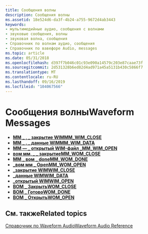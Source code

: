```yaml
---
title: Сообщения волны
description: Сообщения волны
ms.assetid: 18e524d6-da3f-4b24-a755-9672d4ab3443
keywords:
- мультимедийные аудио, сообщения с волнами
- звуковые сообщения, волны
- звуковая волна, сообщения
- Справочник по волнам аудио, сообщения
- Справочник по вавефоре Audio, messages
ms.topic: article
ms.date: 05/31/2018
ms.openlocfilehash: d397f7b046c01c93e090a14579c203e87caae73f
ms.sourcegitcommit: 2d531328b6ed82d4ad971a45a5131b430c5866f7
ms.translationtype: MT
ms.contentlocale: ru-RU
ms.lasthandoff: 09/16/2019
ms.locfileid: "104067566"
---
```

# <a name="waveform-messages"></a><span data-ttu-id="7b369-108">Сообщения волны</span><span class="sxs-lookup"><span data-stu-id="7b369-108">Waveform Messages</span></span>

-   [<span data-ttu-id="7b369-109">**MM \_ , \_ закрытие WIM**</span><span class="sxs-lookup"><span data-stu-id="7b369-109">**MM\_WIM\_CLOSE**</span></span>](mm-wim-close.md)
-   [<span data-ttu-id="7b369-110">**MM \_ . \_ данные WIM**</span><span class="sxs-lookup"><span data-stu-id="7b369-110">**MM\_WIM\_DATA**</span></span>](mm-wim-data.md)
-   [<span data-ttu-id="7b369-111">**ММ — \_ открытый WIM-файл \_**</span><span class="sxs-lookup"><span data-stu-id="7b369-111">**MM\_WIM\_OPEN**</span></span>](mm-wim-open.md)
-   [<span data-ttu-id="7b369-112">**вом мм, \_ \_ закрытие**</span><span class="sxs-lookup"><span data-stu-id="7b369-112">**MM\_WOM\_CLOSE**</span></span>](mm-wom-close.md)
-   [<span data-ttu-id="7b369-113">**MM \_ вом \_ done**</span><span class="sxs-lookup"><span data-stu-id="7b369-113">**MM\_WOM\_DONE**</span></span>](mm-wom-done.md)
-   [<span data-ttu-id="7b369-114">**\_вом мм \_ Open**</span><span class="sxs-lookup"><span data-stu-id="7b369-114">**MM\_WOM\_OPEN**</span></span>](mm-wom-open.md)
-   [<span data-ttu-id="7b369-115">**\_закрытие WIM**</span><span class="sxs-lookup"><span data-stu-id="7b369-115">**WIM\_CLOSE**</span></span>](wim-close.md)
-   [<span data-ttu-id="7b369-116">**\_данные WIM**</span><span class="sxs-lookup"><span data-stu-id="7b369-116">**WIM\_DATA**</span></span>](wim-data.md)
-   [<span data-ttu-id="7b369-117">**\_открытый WIM**</span><span class="sxs-lookup"><span data-stu-id="7b369-117">**WIM\_OPEN**</span></span>](wim-open.md)
-   [<span data-ttu-id="7b369-118">**ВОМ \_ Закрыть**</span><span class="sxs-lookup"><span data-stu-id="7b369-118">**WOM\_CLOSE**</span></span>](wom-close.md)
-   [<span data-ttu-id="7b369-119">**ВОМ \_ Готово**</span><span class="sxs-lookup"><span data-stu-id="7b369-119">**WOM\_DONE**</span></span>](wom-done.md)
-   [<span data-ttu-id="7b369-120">**ВОМ \_ Открыть**</span><span class="sxs-lookup"><span data-stu-id="7b369-120">**WOM\_OPEN**</span></span>](wom-open.md)

## <a name="related-topics"></a><span data-ttu-id="7b369-121">См. также</span><span class="sxs-lookup"><span data-stu-id="7b369-121">Related topics</span></span>

<dl> <dt>

[<span data-ttu-id="7b369-122">Справочник по Waveform Audio</span><span class="sxs-lookup"><span data-stu-id="7b369-122">Waveform Audio Reference</span></span>](waveform-audio-reference.md)
</dt> </dl>

 

 




